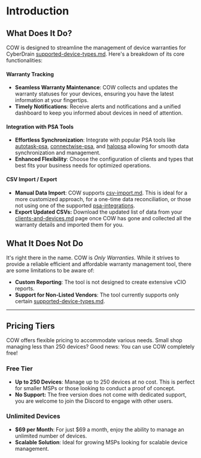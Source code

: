# Introduction

## What Does It Do?

COW is designed to streamline the management of device warranties for CyberDrain [supported-device-types.md](troubleshooting/supported-device-types.md "mention"). Here's a breakdown of its core functionalities:

#### Warranty Tracking

* **Seamless Warranty Maintenance**: COW collects and updates the warranty statuses for your devices, ensuring you have the latest information at your fingertips.
* **Timely Notifications**: Receive alerts and notifications and a unified dashboard to keep you informed about devices in need of attention.

#### Integration with PSA Tools

* **Effortless Synchronization**: Integrate with popular PSA tools like [autotask-psa](inputs/psa-integrations/autotask-psa/ "mention"), [connectwise-psa](inputs/psa-integrations/connectwise-psa/ "mention"), and [halopsa](inputs/psa-integrations/halopsa/ "mention") allowing for smooth data synchronization and management.
* **Enhanced Flexibility**: Choose the configuration of clients and types that best fits your business needs for optimized operations.

#### CSV Import / Export

* **Manual Data Import**: COW supports [csv-import.md](inputs/csv-import.md "mention"). This is ideal for a more customized approach, for a one-time data reconciliation, or those not using one of the supported [psa-integrations](inputs/psa-integrations/ "mention").
* **Export Updated CSVs:** Download the updated list of data from your [clients-and-devices.md](getting-started/navigation/clients-and-devices.md "mention") page once COW has gone and collected all the warranty details and imported them for you.

## What It Does Not Do

It's right there in the name. COW is _Only Warranties._ While it strives to provide a reliable efficient and affordable warranty management tool, there are some limitations to be aware of:

* **Custom Reporting**: The tool is not designed to create extensive vCIO reports.
* **Support for Non-Listed Vendors**: The tool currently supports only certain [supported-device-types.md](troubleshooting/supported-device-types.md "mention").

***

## Pricing Tiers

COW offers flexible pricing to accommodate various needs. Small shop managing less than 250 devices? Good news: You can use COW completely free!

### Free Tier

* **Up to 250 Devices**: Manage up to 250 devices at no cost. This is perfect for smaller MSPs or those looking to conduct a proof of concept.
* **No Support:** The free version does not come with dedicated support, you are welcome to join the Discord to engage with other users.

### Unlimited Devices

* **$69 per Month**: For just $69 a month, enjoy the ability to manage an unlimited number of devices.
* **Scalable Solution**: Ideal for growing MSPs looking for scalable device management.

